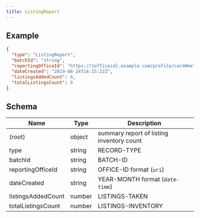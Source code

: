```yaml
---
title: ListingReport
---
```

## Example



```json
{
  "type": "ListingReport",
  "batchId": "string",
  "reportingOfficeId": "https://{officeid}.example.com/profile/card#me",
  "dateCreated": "2019-08-24T14:15:22Z",
  "listingsAddedCount": 0,
  "totalListingsCount": 0
}
```

## Schema

| Name | Type | Description |
|---|---|---|
| (root) | object | summary report of listing inventory count |
| type | string | RECORD-TYPE |
| batchId | string | BATCH-ID |
| reportingOfficeId | string | OFFICE-ID format (`uri`) |
| dateCreated | string | YEAR-MONTH format (`date-time`) |
| listingsAddedCount | number | LISTINGS-TAKEN |
| totalListingsCount | number | LISTINGS-INVENTORY |

